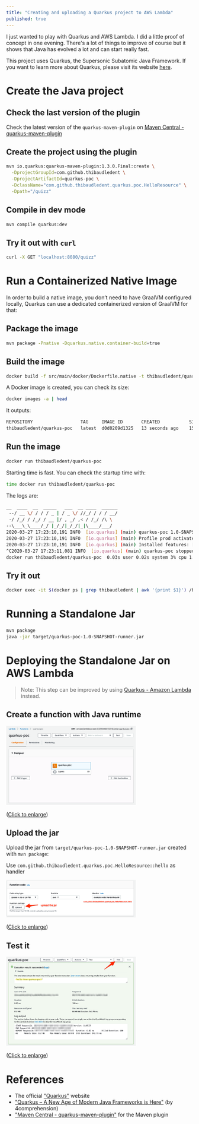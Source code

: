 ```yaml
---
title: "Creating and uploading a Quarkus project to AWS Lambda"
published: true
---
```


I just wanted to play with Quarkus and AWS Lambda. I did a little proof of concept in one evening. There's a lot of things to improve of course but it shows that Java has evolved a lot and can start really fast. 

This project uses Quarkus, the Supersonic Subatomic Java Framework. If you want to learn more about Quarkus, please visit its website [here](https://quarkus.io/).

# Create the Java project

## Check the last version of the plugin

Check the latest version of the `quarkus-maven-plugin` on [Maven Central - quarkus-maven-plugin](https://search.maven.org/artifact/io.quarkus/quarkus-maven-plugin)

## Create the project using the plugin

```bash
mvn io.quarkus:quarkus-maven-plugin:1.3.0.Final:create \
  -DprojectGroupId=com.github.thibaudledent \
  -DprojectArtifactId=quarkus-poc \
  -DclassName="com.github.thibaudledent.quarkus.poc.HelloResource" \
  -Dpath="/quizz"
```

## Compile in dev mode

```bash
mvn compile quarkus:dev
```

## Try it out with `curl`

```bash
curl -X GET "localhost:8080/quizz"
```

# Run a Containerized Native Image

In order to build a  native image, you don’t need to have GraalVM configured locally, Quarkus can use a dedicated containerized version of GraalVM for that:

## Package the image

```bash
mvn package -Pnative -Dquarkus.native.container-build=true
```

## Build the image

```bash
docker build -f src/main/docker/Dockerfile.native -t thibaudledent/quarkus-poc .
```

A Docker image is created, you can check its size:

```bash
docker images -a | head
```

It outputs:

```bash
REPOSITORY                  TAG     IMAGE ID       CREATED           SIZE
thibaudledent/quarkus-poc   latest  d0d0209d1325   13 seconds ago    155MB
```

## Run the image

```bash
docker run thibaudledent/quarkus-poc
```

Starting time is fast. You can check the startup time with:

```bash
time docker run thibaudledent/quarkus-poc
```

The logs are:

```bash
__  ____  __  _____   ___  __ ____  ______
 --/ __ \/ / / / _ | / _ \/ //_/ / / / __/
 -/ /_/ / /_/ / __ |/ , _/ ,< / /_/ /\ \
--\___\_\____/_/ |_/_/|_/_/|_|\____/___/
2020-03-27 17:23:10,191 INFO  [io.quarkus] (main) quarkus-poc 1.0-SNAPSHOT (powered by Quarkus 1.3.0.Final) started in 0.027s. Listening on: http://0.0.0.0:8080
2020-03-27 17:23:10,191 INFO  [io.quarkus] (main) Profile prod activated.
2020-03-27 17:23:10,191 INFO  [io.quarkus] (main) Installed features: [cdi, resteasy]
^C2020-03-27 17:23:11,081 INFO  [io.quarkus] (main) quarkus-poc stopped in 0.005s
docker run thibaudledent/quarkus-poc  0.03s user 0.02s system 3% cpu 1.669 total
```

## Try it out

```bash
docker exec -it $(docker ps | grep thibaudledent | awk '{print $1}') /bin/bash -c "curl -X GET 'localhost:8080/quizz'"
```

# Running a Standalone Jar

```bash
mvn package
java -jar target/quarkus-poc-1.0-SNAPSHOT-runner.jar
```

# Deploying the Standalone Jar on AWS Lambda

> Note: This step can be improved by using [Quarkus - Amazon Lambda](https://quarkus.io/guides/amazon-lambda) instead.

## Create a function with Java runtime

<img src="https://github.com/thibaudledent/quarkus-poc/raw/master/screenshot_1.png" alt="screenshot_1.png" width="350"/>

([Click to enlarge](https://github.com/thibaudledent/quarkus-poc/raw/master/screenshot_1.png))

## Upload the jar 

Upload the jar from `target/quarkus-poc-1.0-SNAPSHOT-runner.jar` created with `mvn package`:

Use `com.github.thibaudledent.quarkus.poc.HelloResource::hello` as handler

<img src="https://github.com/thibaudledent/quarkus-poc/raw/master/screenshot_2.png" alt="screenshot_2.png" width="350"/>

([Click to enlarge](https://github.com/thibaudledent/quarkus-poc/raw/master/screenshot_2.png))

## Test it

<img src="https://github.com/thibaudledent/quarkus-poc/raw/master/screenshot_3.png" alt="screenshot_3.png" width="350"/>

([Click to enlarge](https://github.com/thibaudledent/quarkus-poc/raw/master/screenshot_3.png))

# References

* The official ["Quarkus"](https://quarkus.io/) website
* ["Quarkus – A New Age of Modern Java Frameworks is Here"](https://4comprehension.com/quarkus-a-new-age-of-modern-java-frameworks-is-here/) (by 4comprehension)
* ["Maven Central - quarkus-maven-plugin"](https://search.maven.org/artifact/io.quarkus/quarkus-maven-plugin) for the Maven plugin
